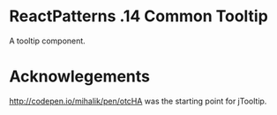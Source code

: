 # ReactPatterns .14 Common Tooltip

A tooltip component.



# Acknowlegements

http://codepen.io/mihalik/pen/otcHA was the starting point for jTooltip.
